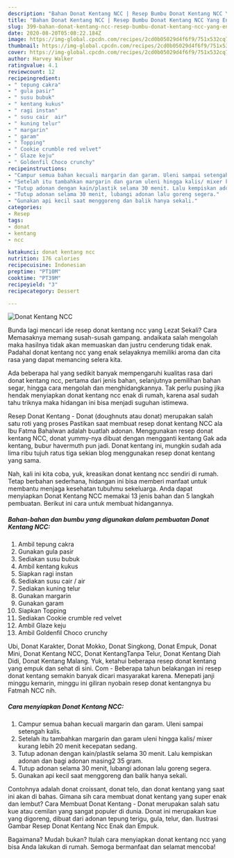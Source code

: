 ```yaml
---
description: "Bahan Donat Kentang NCC | Resep Bumbu Donat Kentang NCC Yang Enak dan Simpel"
title: "Bahan Donat Kentang NCC | Resep Bumbu Donat Kentang NCC Yang Enak dan Simpel"
slug: 399-bahan-donat-kentang-ncc-resep-bumbu-donat-kentang-ncc-yang-enak-dan-simpel
date: 2020-08-20T05:08:22.184Z
image: https://img-global.cpcdn.com/recipes/2cd0b05029d4f6f9/751x532cq70/donat-kentang-ncc-foto-resep-utama.jpg
thumbnail: https://img-global.cpcdn.com/recipes/2cd0b05029d4f6f9/751x532cq70/donat-kentang-ncc-foto-resep-utama.jpg
cover: https://img-global.cpcdn.com/recipes/2cd0b05029d4f6f9/751x532cq70/donat-kentang-ncc-foto-resep-utama.jpg
author: Harvey Walker
ratingvalue: 4.1
reviewcount: 12
recipeingredient:
- " tepung cakra"
- " gula pasir"
- " susu bubuk"
- " kentang kukus"
- " ragi instan"
- " susu cair  air"
- " kuning telur"
- " margarin"
- " garam"
- " Topping"
- " Cookie crumble red velvet"
- " Glaze keju"
- " Goldenfil Choco crunchy"
recipeinstructions:
- "Campur semua bahan kecuali margarin dan garam. Uleni sampai setengah kalis."
- "Setelah itu tambahkan margarin dan garam uleni hingga kalis/ mixer kurang lebih 20 menit kecepatan sedang."
- "Tutup adonan dengan kain/plastik selama 30 menit. Lalu kempiskan adonan dan bagi adonan masing2 35 gram."
- "Tutup adonan selama 30 menit, lubangi adonan lalu goreng segera."
- "Gunakan api kecil saat menggoreng dan balik hanya sekali."
categories:
- Resep
tags:
- donat
- kentang
- ncc

katakunci: donat kentang ncc 
nutrition: 176 calories
recipecuisine: Indonesian
preptime: "PT10M"
cooktime: "PT39M"
recipeyield: "3"
recipecategory: Dessert

---
```



![Donat Kentang NCC](https://img-global.cpcdn.com/recipes/2cd0b05029d4f6f9/751x532cq70/donat-kentang-ncc-foto-resep-utama.jpg)

Bunda lagi mencari ide resep donat kentang ncc yang Lezat Sekali? Cara Memasaknya memang susah-susah gampang. andaikata salah mengolah maka hasilnya tidak akan memuaskan dan justru cenderung tidak enak. Padahal donat kentang ncc yang enak selayaknya memiliki aroma dan cita rasa yang dapat memancing selera kita.

Ada beberapa hal yang sedikit banyak mempengaruhi kualitas rasa dari donat kentang ncc, pertama dari jenis bahan, selanjutnya pemilihan bahan segar, hingga cara mengolah dan menghidangkannya. Tak perlu pusing jika hendak menyiapkan donat kentang ncc enak di rumah, karena asal sudah tahu triknya maka hidangan ini bisa menjadi suguhan istimewa.

Resep Donat Kentang - Donat (doughnuts atau donat) merupakan salah satu roti yang proses Pastikan saat membuat resep donat kentang NCC ala Ibu Fatma Bahalwan adalah buatlah adonan. Menggunakan resep donat kentang NCC, donat yummy-nya dibuat dengan mengganti kentang Gak ada kentang, bubur havermuth pun jadi. Donat kentang ini, mungkin sudah ada lima ribu tujuh ratus tiga sekian blog menggunakan resep donat kentang yang sama.


Nah, kali ini kita coba, yuk, kreasikan donat kentang ncc sendiri di rumah. Tetap berbahan sederhana, hidangan ini bisa memberi manfaat untuk membantu menjaga kesehatan tubuhmu sekeluarga. Anda dapat menyiapkan Donat Kentang NCC memakai 13 jenis bahan dan 5 langkah pembuatan. Berikut ini cara untuk membuat hidangannya.

<!--inarticleads1-->

##### Bahan-bahan dan bumbu yang digunakan dalam pembuatan Donat Kentang NCC:

1. Ambil  tepung cakra
1. Gunakan  gula pasir
1. Sediakan  susu bubuk
1. Ambil  kentang kukus
1. Siapkan  ragi instan
1. Sediakan  susu cair / air
1. Sediakan  kuning telur
1. Gunakan  margarin
1. Gunakan  garam
1. Siapkan  Topping
1. Sediakan  Cookie crumble red velvet
1. Ambil  Glaze keju
1. Ambil  Goldenfil Choco crunchy


Ubi, Donat Karakter, Donat Mokko, Donat Singkong, Donat Empuk, Donat Mini, Donat Kentang NCC, Donat KentangTanpa Telur, Donat Kentang Diah Didi, Donat Kentang Malang. Yuk, ketahui beberapa resep donat kentang yang empuk dan sehat di sini. Com - Beberapa tahun belakangan ini resep donat kentang semakin banyak dicari masyarakat karena. Menepati janji minggu kemarin, minggu ini giliran nyobain resep donat kentangnya bu Fatmah NCC nih. 

<!--inarticleads2-->

##### Cara menyiapkan Donat Kentang NCC:

1. Campur semua bahan kecuali margarin dan garam. Uleni sampai setengah kalis.
1. Setelah itu tambahkan margarin dan garam uleni hingga kalis/ mixer kurang lebih 20 menit kecepatan sedang.
1. Tutup adonan dengan kain/plastik selama 30 menit. Lalu kempiskan adonan dan bagi adonan masing2 35 gram.
1. Tutup adonan selama 30 menit, lubangi adonan lalu goreng segera.
1. Gunakan api kecil saat menggoreng dan balik hanya sekali.


Contohnya adalah donat croissant, donat telo, dan donat kentang yang saat ini akan di bahas. Gimana sih cara membuat donat kentang yang super enak dan lembut? Cara Membuat Donat Kentang - Donat merupakan salah satu kue atau cemilan yang sangat populer di dunia. Donat ini merupakan kue yang digoreng, dibuat dari adonan tepung terigu, gula, telur, dan. Ilustrasi Gambar Resep Donat Kentang Ncc Enak dan Empuk. 

Bagaimana? Mudah bukan? Itulah cara menyiapkan donat kentang ncc yang bisa Anda lakukan di rumah. Semoga bermanfaat dan selamat mencoba!
